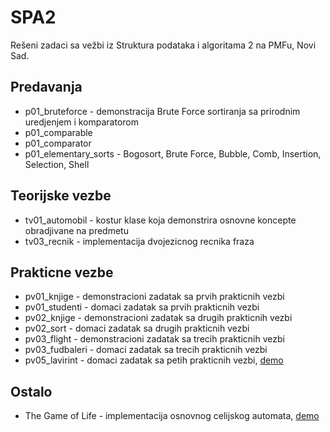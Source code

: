 # SPA2
Rešeni zadaci sa vežbi iz Struktura podataka i algoritama 2 na PMFu, Novi Sad.

## Predavanja
- p01_bruteforce - demonstracija Brute Force sortiranja sa prirodnim uredjenjem i komparatorom
- p01_comparable
- p01_comparator
- p01_elementary_sorts - Bogosort, Brute Force, Bubble, Comb, Insertion, Selection, Shell

## Teorijske vezbe
- tv01_automobil - kostur klase koja demonstrira osnovne koncepte obradjivane na predmetu
- tv03_recnik - implementacija dvojezicnog recnika fraza

## Prakticne vezbe
- pv01_knjige - demonstracioni zadatak sa prvih prakticnih vezbi
- pv01_studenti - domaci zadatak sa prvih prakticnih vezbi
- pv02_knjige - demonstracioni zadatak sa drugih prakticnih vezbi
- pv02_sort - domaci zadatak sa drugih prakticnih vezbi
- pv03_flight - demonstracioni zadatak sa trecih prakticnih vezbi
- pv03_fudbaleri - domaci zadatak sa trecih prakticnih vezbi
- pv05_lavirint - domaci zadatak sa petih prakticnih vezbi, [demo](https://youtu.be/B96ttqox3Bc)

## Ostalo
- The Game of Life - implementacija osnovnog celijskog automata, [demo](https://www.youtube.com/watch?v=Fa3DYMfTp9E)